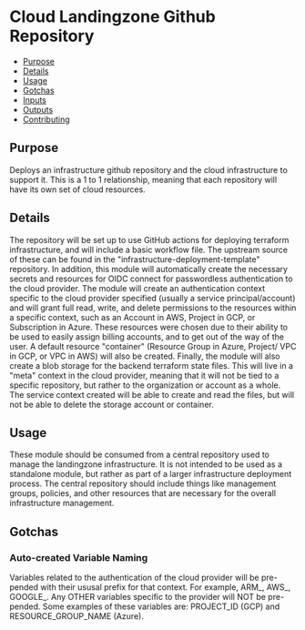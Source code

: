 # Cloud Landingzone Github Repository

- [Purpose](#purpose) 
- [Details](#details)
- [Usage](#usage)
- [Gotchas](#gotchas)
- [Inputs](#inputs)
- [Outputs](#outputs)
- [Contributing](#contributing)



## Purpose 
Deploys an infrastructure github repository and the cloud infrastructure to support it. This is a 1 to 1 relationship, meaning that each repository will have its own set of cloud resources.
## Details 
The repository will be set up to use GitHub actions for deploying terraform infrastructure, and will include a basic workflow file. The upstream source of these can be found in the "infrastructure-deployment-template" repository. In addition, this module will automatically create the necessary secrets and resources for OIDC connect for passwordless authentication to the cloud provider.
The module will create an authentication context specific to the cloud provider specified (usually a service principal/account) and will grant full read, write, and delete permissions to the resources within a specific context, such as an Account in AWS, Project in GCP, or Subscription in Azure. These resources were chosen due to their ability to be used to easily assign billing accounts, and to get out of the way of the user. A default resource "container" (Resource Group in Azure, Project/ VPC in GCP, or VPC in AWS) will also be created.
Finally, the module will also create a blob storage for the backend terraform state files. This will live in a "meta" context in the cloud provider, meaning that it will not be tied to a specific repository, but rather to the organization or account as a whole. The service context created will be able to create and read the files, but will not be able to delete the storage account or container.
## Usage 
These module should be consumed from a central repository used to manage the landingzone infrastructure. It is not intended to be used as a standalone module, but rather as part of a larger infrastructure deployment process. The central repository should include things like management groups, policies, and other resources that are necessary for the overall infrastructure management.
## Gotchas
### Auto-created Variable Naming
Variables related to the authentication of the cloud provider will be pre-pended with their ususal prefix for that context. For example, ARM_, AWS_, GOOGLE_. Any OTHER variables specific to the provider will NOT be pre-pended. Some examples of these variables are: PROJECT_ID (GCP) and RESOURCE_GROUP_NAME (Azure).
